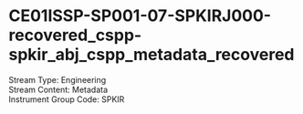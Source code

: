 # CE01ISSP-SP001-07-SPKIRJ000-recovered_cspp-spkir_abj_cspp_metadata_recovered

Stream Type: Engineering<br>
Stream Content: Metadata<br>
Instrument Group Code: SPKIR<br>
